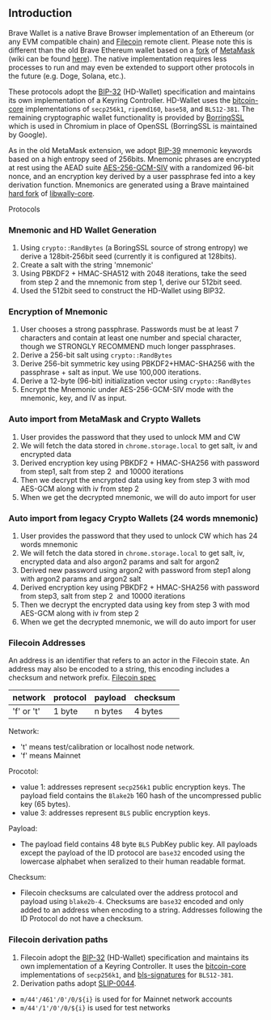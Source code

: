 ## Introduction

Brave Wallet is a native Brave Browser implementation of an Ethereum (or any EVM compatible chain) and [Filecoin](https://spec.filecoin.io/) remote client. Please note this is different than the old Brave Ethereum wallet based on a [fork](https://github.com/brave/ethereum-remote-client) of [MetaMask](https://github.com/MetaMask/metamask-extension) (wiki can be found [here](https://github.com/brave/brave-browser/wiki/Brave-Ethereum-Remote-Client-Wallet-Seed-Information)). The native implementation requires less processes to run and may even be extended to support other protocols in the future (e.g. Doge, Solana, etc.).

These protocols adopt the [BIP-32](https://github.com/bitcoin/bips/blob/master/bip-0032.mediawiki) (HD-Wallet) specification and maintains its own implementation of a Keyring Controller. HD-Wallet uses the [bitcoin-core](https://github.com/bitcoin/bitcoin) implementations of `secp256k1`, `ripemd160`, `base58`, and `BLS12-381`. The remaining cryptographic wallet functionality is provided by [BorringSSL](https://boringssl.googlesource.com/boringssl/) which is used in Chromium in place of OpenSSL (BorringSSL is maintained by Google).

As in the old MetaMask extension, we adopt [BIP-39](https://github.com/bitcoin/bips/blob/master/bip-0039.mediawiki) mnemonic keywords based on a high entropy seed of 256bits.  Mnemonic phrases are encrypted at rest using the AEAD suite [AES-256-GCM-SIV](https://datatracker.ietf.org/doc/html/rfc5297) with a randomized 96-bit nonce, and an encryption key derived by a user passphrase fed into a key derivation function. Mnemonics are generated using a Brave maintained [hard fork]([https://github.com/ElementsProject/libwally-core/commit/cd5b8c404352759d603208e08c59003aaeb9a6fa](https://github.com/ElementsProject/libwally-core/commit/cd5b8c404352759d603208e08c59003aaeb9a6fa)) of [libwally-core](https://github.com/ElementsProject/libwally-core).

Protocols
### Mnemonic and HD Wallet Generation
1. Using `crypto::RandBytes` (a BoringSSL source of strong entropy) we derive a 128bit-256bit seed (currently it is configured at 128bits).
2. Create a salt with the string 'mnemonic'
3. Using PBKDF2 + HMAC-SHA512 with 2048 iterations, take the seed from step 2 and the mnemonic from step 1, derive our 512bit seed.
4. Used the 512bit seed to construct the HD-Wallet using BIP32.

### Encryption of Mnemonic
1. User chooses a strong passphrase. Passwords must be at least 7 characters and contain at least one number and special character, though we STRONGLY RECOMMEND much longer passphrases. 
2. Derive a 256-bit salt using `crypto::RandBytes`
3. Derive 256-bit symmetric key using PBKDF2+HMAC-SHA256 with the passphrase + salt as input. We use 100,000 iterations.
4. Derive a 12-byte (96-bit) initialization vector using `crypto::RandBytes`
5. Encrypt the Mnemonic under AES-256-GCM-SIV mode with the mnemonic, key, and IV as input.

### Auto import from MetaMask and Crypto Wallets
1. User provides the password that they used to unlock MM and CW
2.  We will fetch the data stored in `chrome.storage.local` to get salt, iv and encrypted data
3.  Derived encryption key using PBKDF2 + HMAC-SHA256 with password from step1, salt from step 2  and 10000 iterations
4.  Then we decrypt the encrypted data using key from step 3 with mod AES-GCM along with iv from step 2
5.  When we get the decrypted mnemonic, we will do auto import for user

### Auto import from legacy Crypto Wallets (24 words mnemonic)
1. User provides the password that they used to unlock CW which has 24 words mnemonic
2. We will fetch the data stored in `chrome.storage.local` to get salt, iv, encrypted data and also argon2 params and salt for argon2
3. Derived new password using argon2 with password from step1 along with argon2 params and argon2 salt
4. Derived encryption key using PBKDF2 + HMAC-SHA256 with password from step3, salt from step 2  and 10000 iterations
5. Then we decrypt the encrypted data using key from step 3 with mod AES-GCM along with iv from step 2
6. When we get the decrypted mnemonic, we will do auto import for user

### Filecoin Addresses

An address is an identifier that refers to an actor in the Filecoin state. An address may also be encoded to a string, this encoding includes a checksum and network prefix. [Filecoin spec](https://spec.filecoin.io/appendix/address/#section-appendix.address.string)

 |  network   | protocol | payload | checksum |
 |------------|----------|---------|----------|
 | 'f' or 't' |  1 byte  | n bytes | 4 bytes  |

Network:
- 't' means test/calibration or localhost node network.
- 'f' means Mainnet

Procotol:
- value 1: addresses represent `secp256k1` public encryption keys. The payload field contains the `Blake2b` 160 hash of the uncompressed public key (65 bytes).
- value 3: addresses represent `BLS` public encryption keys.

Payload:
- The payload field contains 48 byte `BLS` PubKey public key. All payloads except the payload of the ID protocol are `base32` encoded using the lowercase alphabet when seralized to their human readable format.

Checksum:
- Filecoin checksums are calculated over the address protocol and payload using `blake2b-4`. Checksums are `base32` encoded and only added to an address when encoding to a string. Addresses following the ID Protocol do not have a checksum.


### Filecoin derivation paths
1. Filecoin adopt the [BIP-32](https://github.com/bitcoin/bips/blob/master/bip-0032.mediawiki) (HD-Wallet) specification and maintains its own implementation of a Keyring Controller. It uses the [bitcoin-core](https://github.com/bitcoin/bitcoin) implementations of `secp256k1`, and [bls-signatures](https://github.com/filecoin-project/bls-signatures) for `BLS12-381`. 
2. Derivation paths adopt [SLIP-0044](https://github.com/satoshilabs/slips/blob/5f85bc4854adc84ca2dc5a3ab7f4b9e74cb9c8ab/slip-0044.md). 
- `m/44'/461'/0'/0/${i}` is used for for Mainnet network accounts
- `m/44'/1'/0'/0/${i}` is used for test networks